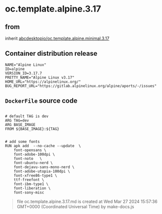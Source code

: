 # oc.template.alpine.3.17
## from
 inherit [abcdesktopio/oc.template.alpine.minimal.3.17](../oc.template.alpine.minimal.3.17)
## Container distribution release


``` 
NAME="Alpine Linux"
ID=alpine
VERSION_ID=3.17.7
PRETTY_NAME="Alpine Linux v3.17"
HOME_URL="https://alpinelinux.org/"
BUG_REPORT_URL="https://gitlab.alpinelinux.org/alpine/aports/-/issues"

```



## `DockerFile` source code

``` 

# default TAG is dev
ARG TAG=dev
ARG BASE_IMAGE
FROM ${BASE_IMAGE}:${TAG}


# add some fonts
RUN apk add  --no-cache --update  \
	font-opensans \
	font-adobe-100dpi \
	font-noto 	\
	font-ubuntu-nerd \
	font-dejavu-sans-mono-nerd \
	font-adobe-utopia-100dpi \
	font-xfree86-type1 \
	ttf-freefont \
	font-ibm-type1 \
	font-liberation \
	font-sony-misc

```



> file oc.template.alpine.3.17.md is created at Wed Mar 27 2024 15:57:36 GMT+0000 (Coordinated Universal Time) by make-docs.js
